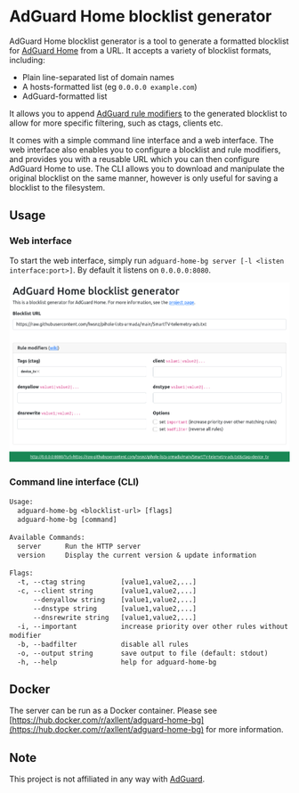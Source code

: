 AdGuard Home blocklist generator
===

AdGuard Home blocklist generator is a tool to generate a formatted blocklist for [AdGuard Home](https://github.com/AdguardTeam/AdGuardHome) from a URL. It accepts a variety of blocklist formats, including:

- Plain line-separated list of domain names
- A hosts-formatted list (eg `0.0.0.0 example.com`)
- AdGuard-formatted list

It allows you to append [AdGuard rule modifiers](https://github.com/AdguardTeam/AdGuardHome/wiki/Hosts-Blocklists#modifiers) to the generated blocklist to allow for more specific filtering, such as ctags, clients etc.

It comes with a simple command line interface and a web interface. The web interface also enables you to configure a blocklist and rule modifiers, and provides you with a reusable URL which you can then configure AdGuard Home to use. The CLI allows you to download and manipulate the original blocklist on the same manner, however is only useful for saving a blocklist to the filesystem.


## Usage

### Web interface

To start the web interface, simply run `adguard-home-bg server [-l <listen interface:port>]`. By default it listens on `0.0.0.0:8080`.

![AdGuard Home blocklist generator](screenshot.png "a title")


### Command line interface (CLI)

```
Usage:
  adguard-home-bg <blocklist-url> [flags]
  adguard-home-bg [command]

Available Commands:
  server      Run the HTTP server
  version     Display the current version & update information

Flags:
  -t, --ctag string         [value1,value2,...]
  -c, --client string       [value1,value2,...]
      --denyallow string    [value1,value2,...]
      --dnstype string      [value1,value2,...]
      --dnsrewrite string   [value1,value2,...]
  -i, --important           increase priority over other rules without modifier
  -b, --badfilter           disable all rules
  -o, --output string       save output to file (default: stdout)
  -h, --help                help for adguard-home-bg
```

## Docker

The server can be run as a Docker container. Please see [https://hub.docker.com/r/axllent/adguard-home-bg](https://hub.docker.com/r/axllent/adguard-home-bg) for more information.


## Note

This project is not affiliated in any way with [AdGuard](https://adguard.com/). 
